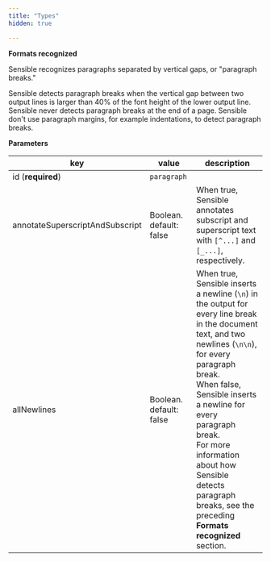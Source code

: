 ```yaml
---
title: "Types"
hidden: true

---
```


**Formats recognized** 

Sensible recognizes paragraphs separated by vertical gaps, or "paragraph breaks." 

Sensible detects paragraph breaks when the vertical gap between two output lines is larger than 40% of the font height of the lower output line. Sensible never detects paragraph breaks at the end of a page. Sensible don't use paragraph margins, for example indentations, to detect paragraph breaks.



**Parameters**

| key                             | value                   | description                                                  |
| ------------------------------- | ----------------------- | ------------------------------------------------------------ |
| id (**required**)               | `paragraph`             |                                                              |
| annotateSuperscriptAndSubscript | Boolean. default: false | When true, Sensible annotates subscript and superscript text with `[^...]` and `[_...]`, respectively. |
| allNewlines                     | Boolean. default: false | When true, Sensible inserts a newline (`\n`) in the output for every line break in the document text, and two newlines (`\n\n`), for every paragraph break.<br/>When false, Sensible inserts a newline for every paragraph break.<br/>For more information about how Sensible detects paragraph breaks, see the preceding **Formats recognized** section. |

